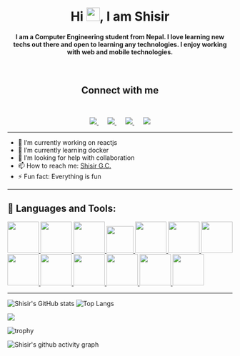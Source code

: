 <link rel="stylesheet" href="https://cdn.jsdelivr.net/gh/devicons/devicon@v2.12.0/devicon.min.css">

<h1 align='center'>Hi <img src="https://raw.githubusercontent.com/MartinHeinz/MartinHeinz/master/wave.gif" width="30px">, I am Shisir</h1>
<h4 align='center'>I am a Computer Engineering student from Nepal. I love learning new techs out there and open to learning any technologies. I enjoy working with web and mobile technologies.</h4>

<br>

<h2 align='center'>Connect with me</h2>

<br>

<p  align='center'>
  <a href="http://gcshisir.com.np/?i=1">
    <img src="https://raw.githubusercontent.com/paulrobertlloyd/socialmediaicons/main/website-32x32.png">
  </a>
  <a href="https://www.linkedin.com/in/shisir-g-c-851695176/" style="margin-left:20px;margin-right:20px;">
    <img src="https://raw.githubusercontent.com/paulrobertlloyd/socialmediaicons/main/linkedin-32x32.png" >
  </a>
  <a href="https://twitter.com/Shisir48897812">
    <img src="https://raw.githubusercontent.com/paulrobertlloyd/socialmediaicons/main/twitter-32x32.png"  />
  </a>
  <a href="https://www.facebook.com/shisir.gc.14/" style="margin-left:20px;">
    <img src="https://raw.githubusercontent.com/paulrobertlloyd/socialmediaicons/main/facebook-32x32.png"  />
  </a>
</p>

---

- 🔭 I’m currently working on reactjs
- 🌱 I’m currently learning docker
- 🤔 I’m looking for help with collaboration
- 📫 How to reach me: [Shisir G.C.](http://gcshisir.com.np/)
- ⚡ Fun fact: Everything is fun


---

## 🚀 Languages and Tools:

<p align="left"> 
  <a href="https://developer.mozilla.org/en-US/docs/Web/JavaScript" target="_blank"> <img src="https://github.com/gc-shisir/Github-Profile-Readme-Logos/blob/master/programming%20languages/javascript.svg" height="70"/> </a>
  <a href="https://www.php.net/" target="_blank"> <img src="https://github.com/gc-shisir/Github-Profile-Readme-Logos/blob/master/programming%20languages/php.png" height="70"/> </a>
  <a href="https://www.python.org/" target="_blank"> <img src="https://github.com/gc-shisir/Github-Profile-Readme-Logos/blob/master/programming%20languages/python.svg" height="70"/> </a>
  <a href="https://www.python.org/" target="_blank"> <img src="https://github.com/gc-shisir/Github-Profile-Readme-Logos/blob/master/programming%20languages/dart.svg" height="60" width="60"/> </a>
  <a href="https://nodejs.org/en/" target="_blank"> <img src="https://github.com/gc-shisir/Github-Profile-Readme-Logos/blob/master/frameworks/nodejs.svg" height="70"/> </a>
  <a href="https://reactjs.org/" target="_blank"> <img src="https://github.com/gc-shisir/Github-Profile-Readme-Logos/blob/master/frameworks/react.svg" height="70"/> </a>
  <a href="https://v3.vuejs.org/" target="_blank"> <img src="https://github.com/gc-shisir/Github-Profile-Readme-Logos/blob/master/frameworks/vuejs.svg" height="70"/> </a>
  <a href="https://www.djangoproject.com/" target="_blank"> <img src="https://github.com/gc-shisir/Github-Profile-Readme-Logos/blob/master/frameworks/django.svg" height="70"/> </a>
  <a href="https://getbootstrap.com/" target="_blank"> <img src="https://github.com/gc-shisir/Github-Profile-Readme-Logos/blob/master/frameworks/boostrap.svg" height="70"/> </a>
    <a href="https://materializecss.com/" target="_blank"> <img src="https://github.com/gc-shisir/Github-Profile-Readme-Logos/blob/master/frameworks/materialize.svg" height="70"/> </a>
   <a href="https://www.mysql.com/" target="_blank"> <img src="https://github.com/gc-shisir/Github-Profile-Readme-Logos/blob/master/databases/mysql.svg" height="70"/> </a>
  <a href="https://www.mongodb.com/" target="_blank"> <img src="https://github.com/gc-shisir/Github-Profile-Readme-Logos/blob/master/databases/mongodb.svg" height="70"/> </a>
  <a href="https://git-scm.com/" target="_blank"> <img src="https://github.com/gc-shisir/Github-Profile-Readme-Logos/blob/master/others/git.svg" height="70"/> </a>
  
</p>

---

![Shisir's GitHub stats](https://github-readme-stats.vercel.app/api?username=gc-shisir&show_icons=true&theme=tokyonight)
![Top Langs](https://github-readme-stats.vercel.app/api/top-langs/?username=anuraghazra&layout=compact&theme=tokyonight)

![](https://github-profile-summary-cards.vercel.app/api/cards/profile-details?username=gc-shisir&theme=monokai)

![trophy](https://github-profile-trophy.vercel.app/?username=gc-shisir&theme=onedark&row=1)

![Shisir's github activity graph](https://activity-graph.herokuapp.com/graph?username=gc-shisir&theme=rogue)





<!-- - 🔭 I’m currently working on reactjs
- 🌱 I’m currently learning backend development
- 👯 I’m looking to collaborate on anything
- 🤔 I’m looking for help with collaboration
- 💬 Ask me about anything
- 📫 How to reach me: [Shisir G.C.](http://gcshisir.com.np/)
- 😄 Pronouns: I,me
- ⚡ Fun fact: Everything is fun
 -->
 
<!-- For programming language logos: https://github.com/abranhe/programming-languages-logos  -->
<!-- For github profile demos: https://github.com/abhisheknaiidu/awesome-github-profile-readme -->
<!-- For github stats: https://github.com/anuraghazra/github-readme-stats#customization -->
<!-- Programming Languages demo : https://github.com/SubhamRaoniar28/SubhamRaoniar28 -->
<!-- Contribution Graph: https://github.com/Ashutosh00710/github-readme-activity-graph -->

